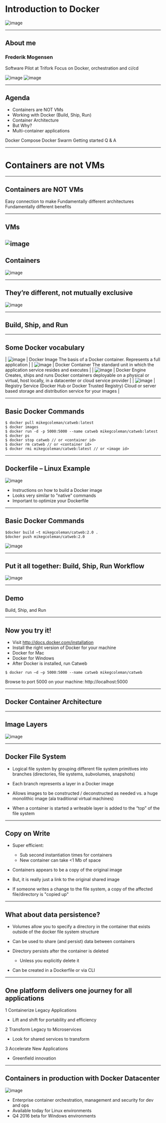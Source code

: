 # Introduction to Docker

![image](pptimages/image3.png)

---
## About me
### Frederik Mogensen

Software Pilot at Trifork
Focus on Docker, orchestration and ci/cd

![image](pptimages/image10.jpeg)
![image](pptimages/image11.png)

---
## Agenda

- Containers are NOT VMs
- Working with Docker (Build, Ship, Run)
- Container Architecture
- But Why?
- Multi-container applications

Docker Compose
Docker Swarm
Getting started
Q & A

---
# Containers are not VMs

---
## Containers are NOT VMs
Easy connection to make
Fundamentally different architectures
Fundamentally different benefits

---
## VMs
![image](pptimages/image12.png)
---
## Containers

![image](pptimages/image13.png)

---
## They’re different, not mutually exclusive

![image](pptimages/image14.png)

---
## Build, Ship, and Run

---
## Some Docker vocabulary

| ![image](pptimages/image17.png) | Docker Image       The basis of a Docker container. Represents a full application |
| ![image](pptimages/image18.png) | Docker Container   The standard unit in which the application service resides and executes |
| ![image](pptimages/image19.png) | Docker Engine      Creates, ships and runs Docker containers deployable on a physical or virtual, host locally, in a datacenter or cloud service provider |
| ![image](pptimages/image20.png) | Registry Service (Docker Hub or Docker Trusted Registry) Cloud or server based storage and distribution service for your images |

---
## Basic Docker Commands

```shell
$ docker pull mikegcoleman/catweb:latest
$ docker images
$ docker run -d -p 5000:5000 --name catweb mikegcoleman/catweb:latest
$ docker ps
$ docker stop catweb // or <container id>
$ docker rm catweb // or <container id>
$ docker rmi mikegcoleman/catweb:latest // or <image id>
```

---
## Dockerfile – Linux Example

![image](pptimages/image21.png)

- Instructions on how to build a Docker image
- Looks very similar to "native" commands
- Important to optimize your Dockerfile

---
## Basic Docker Commands

```shell
$docker build –t mikegcoleman/catweb:2.0 .
$docker push mikegcoleman/catweb:2.0
```
![image](pptimages/image21.png)


---
## Put it all together: Build, Ship, Run Workflow

![image](pptimages/diagram.png)

---
## Demo

Build, Ship, and Run

---
## Now you try it!

- Visit http://docs.docker.com/installation
- Install the right version of Docker for your machine
- Docker for Mac
- Docker for Windows
- After Docker is installed, run Catweb

```shell
$ docker run –d –p 5000:5000 --name catweb mikegcoleman/catweb
```

Browse to port 5000 on your machine: http://localhost:5000

---
## Docker Container Architecture

---
## Image Layers

![image](pptimages/catweb-layers.PNG)

---
## Docker File System

- Logical file system by grouping different file system primitives into branches (directories, file systems, subvolumes, snapshots)

- Each branch represents a layer in a Docker image

- Allows images to be constructed / deconstructed as needed vs. a huge monolithic image (ala traditional virtual machines)

- When a container is started a writeable layer is added to the “top” of the file system

---
## Copy on Write

- Super efficient:
  - Sub second instantiation times for containers
  - New container can take &lt;1 Mb of space

- Containers appears to be a copy of the original image
- But, it is really just a link to the original shared image

- If someone writes a change to the file system, a copy of the affected file/directory is "copied up"

---
## What about data persistence?

- Volumes allow you to specify a directory in the container that exists outside of the
docker file system structure
- Can be used to share (and persist) data between containers

- Directory persists after the container is deleted
  - Unless you explicitly delete it

- Can be created in a Dockerfile or via CLI

<!--
---
# But, Why?

---
## Enterprises are looking to Docker for critical transformations

80%
Docker is central to cloud strategy
Docker Survey: State of App development :  Q1 - 2016
3 out 4
Top initiatives revolve around applications
44%
Looking to adopt DevOps


App Modernization
DevOps
Cloud
State of App development Survey:  Q1 2016

---
## Docker delivers speed, flexibility and savings

- Agility
Portability
Control
State of App development Survey:  Q1 2016, Cornell University case study
13X
More software releases
62%
Report reduction in MTTR
10X
Cost reduction in maintaining existing applications
Eliminate
“works on my machine” issues
41%
Move workloads across private/public clouds
65%
Reduction in developer onboarding time
-->

---
## One platform delivers one journey for all applications
1 Containerize Legacy Applications
  - Lift and shift for portability and efficiency

2 Transform Legacy to Microservices
  - Look for shared services to transform

3 Accelerate New Applications
  - Greenfield innovation

---
## Containers in production with Docker Datacenter

![image](pptimages/ucp.PNG)

- Enterprise container orchestration, management and security for dev and ops
- Available today for Linux environments
- Q4 2016 beta for Windows environments 

